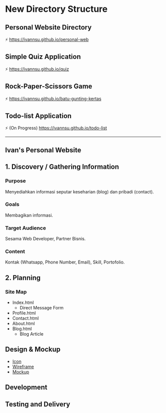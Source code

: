 # New Directory Structure

## Personal Website Directory
:zap: https://ivannsu.github.io/personal-web

## Simple Quiz Application
:zap: https://ivannsu.github.io/quiz

## Rock-Paper-Scissors Game
:zap: https://ivannsu.github.io/batu-gunting-kertas

## Todo-list Application
:zap: (On Progress) https://ivannsu.github.io/todo-list

<hr/>

## Ivan's Personal Website

## 1. Discovery / Gathering Information

### Purpose
Menyediahkan informasi seputar keseharian (blog) dan pribadi (contact).

### Goals
Membagikan informasi.

### Target Audience
Sesama Web Developer, Partner Bisnis.

### Content
Kontak (Whatsapp, Phone Number, Email), Skill, Portofolio.

## 2. Planning

### Site Map
- Index.html
  * Direct Message Form
- Profile.html
- Contact.html
- About.html
- Blog.html
  * Blog Article

## Design & Mockup
- [Icon](https://example.com)
- [Wireframe](https://example.com)
- [Mockup](https://example.com)

## Development

## Testing and Delivery



 
